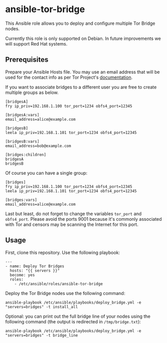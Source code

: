 # ansible-tor-bridge

This Ansible role allows you to deploy and configure multiple Tor Bridge nodes.

Currently this role is only supported on Debian. In future improvements we will support Red Hat systems.

## Prerequisites

Prepare your Ansible Hosts file. You may use an email address that will be used for the contact info as per Tor Project's [documentation](https://community.torproject.org/relay/setup/bridge/).

If you want to associate bridges to a different user you are free to create multiple groups as below.

```
[bridgesA]
fry ip_priv=192.168.1.100 tor_port=1234 obfs4_port=12345

[bridgesA:vars]
email_address=alice@example.com

[bridgesB]
leela ip_priv=192.168.1.101 tor_port=1234 obfs4_port=12345

[bridgesB:vars]
email_address=bob@example.com

[bridges:children]
bridgesA
bridgesB
```

Of course you can have a single group:

```
[bridges]
fry ip_priv=192.168.1.100 tor_port=1234 obfs4_port=12345
leela ip_priv=192.168.1.101 tor_port=1234 obfs4_port=12345

[bridges:vars]
email_address=alice@example.com
```

Last but least, do not forget to change the variables `tor_port` and `obfs4_port`. Please avoid the ports 9001 because it's commonly associated with Tor and censors may be scanning the Internet for this port.

## Usage

First, clone this repository. Use the following playbook:

```
---
- name: Deploy Tor Bridges
  hosts: "{{ servers }}"
  become: yes
  roles:
    - /etc/ansible/roles/ansible-tor-bridge
```

Deploy the Tor Bridge nodes use the following command: 

`ansible-playbook /etc/ansible/playbooks/deploy_bridge.yml -e "servers=bridges" -t install_all`

Optional: you can print out the full bridge line of your nodes using the following command (the output is redirected in `/tmp/bridge.txt`):

`ansible-playbook /etc/ansible/playbooks/deploy_bridge.yml -e "servers=bridges" -t bridge_line`
